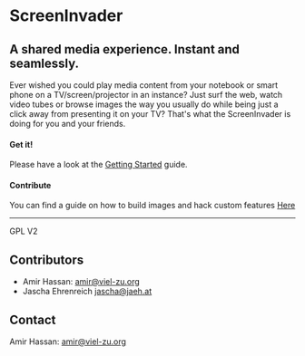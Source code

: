 # ScreenInvader
## A shared media experience. Instant and seamlessly.

Ever wished you could play media content from your notebook or smart phone on a TV/screen/projector in an instance?
Just surf the web, watch video tubes or browse images the way you usually do while being just a click away from presenting it on your TV?
That's what the ScreenInvader is doing for you and your friends.

#### Get it! #####

Please have a look at the [Getting Started](https://github.com/Metalab/ScreenInvader/wiki/Getting-Started) guide.

#### Contribute #####

You can find a guide on how to build images and hack custom features [Here](https://github.com/Metalab/ScreenInvader/wiki/Hacking)

-------

GPL V2


Contributors
-----------

* Amir Hassan: <amir@viel-zu.org>
* Jascha Ehrenreich <jascha@jaeh.at>

Contact
-------

Amir Hassan: <amir@viel-zu.org>

